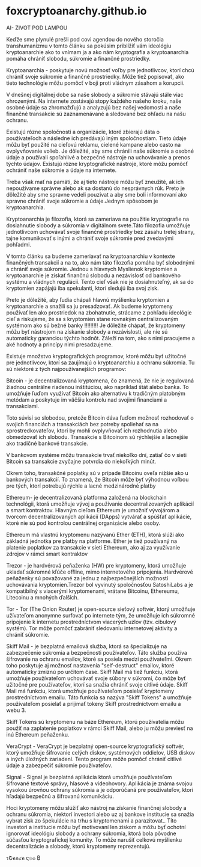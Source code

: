 # foxcryptoanarchy.github.io 


AI- ZIVOT POD LAMPOU

Keďže sme plynulé prešli pod covi agendou do nového storočia transhumanizmu v tomto článku sa pokúsim priblížiť vám ideológiu kryptoanarchie ako to vnímam ja a ako nám kryptografia a kryptoanarchia pomáha chrániť slobodu, súkromie a finančné prostriedky.


Kryptoanarchia - poskytuje novú možnosť voľby pre jednotlivcov, ktorí chcú chrániť svoje súkromie a finančné prostriedky. Môže tiež popisovať, ako tieto technológie môžu pomôcť v boji proti vládnym zásahom a korupcii.

V dnešnej digitálnej dobe sa naše slobody a súkromie stávajú stále viac ohrozenými. Na internete zostávajú stopy každého našeho kroku, naše osobné údaje sa zhromažďujú a analyzujú bez našej vedomosti a naše finančné transakcie sú zaznamenávané a sledované bez ohľadu na našu ochranu.


Existujú rôzne spoločnosti a organizácie, ktoré zbierajú dáta o používateľoch a následne ich predávajú iným spoločnostiam. Tieto údaje môžu byť použité na cieľovú reklamu, cielené kampane alebo casto na ovplyvňovanie volieb.
Je dôležité, aby sme chránili naše súkromie a osobné údaje a používali spoľahlivé a bezpečné nástroje na uchovávanie a prenos týchto údajov. Existujú rôzne kryptografické nástroje, ktoré môžu pomôcť ochrániť naše súkromie a údaje na internete.

Treba však mať na pamäti, že aj tieto nástroje môžu byť zneužité, ak ich nepoužívame správne alebo ak sa dostanú do nesprávnych rúk. Preto je dôležité aby sme spravne vedeli pouzivat a aby sme boli informovaní ako spravne chrániť svoje súkromie a údaje.Jednym spôsobom je kryptoanarchia.

Kryptoanarchia je filozofia, ktorá sa zameriava na použitie kryptografie na dosiahnutie slobody a súkromia v digitálnom svete.Táto filozofia umožňuje jednotlivcom uchovávať svoje finančné prostriedky bez zásahu tretej strany, tajne komunikovať s inými a chrániť svoje súkromie pred zvedavými pohľadmi.

V tomto článku sa budeme zameriavať na kryptoanarchiu v kontexte finančných transakcií a na to, ako nám táto filozofia pomáha byť slobodnými a chrániť svoje súkromie.
Jednou s hlavnych Myslienok kryptomien a kryptoanarchie je získať finančnú slobodu a nezávislosť od bankového systému a vládnych regulácií. Tento cieľ však nie je dosiahnuteľný, ak sa do kryptomien zapájajú iba spekulanti, ktorí sledujú iba svoj zisk.

Preto je dôležité, aby ľudia chápali hlavnú myšlienku kryptomien a kryptoanarchie a snažili sa ju presadzovať. Ak budeme kryptomeny používať len ako prostriedok na zbohatnutie, strácame z pohľadu ideológie cieľ a riskujeme, že sa s kryptomien stane rovnakým centralizovaným systémom ako sú bežné banky !!!!!!!!! 
Je dôležité chápať, že kryptomeny môžu byť nástrojom na získanie slobody a nezávislosti, ale nie sú automaticky garanciou týchto hodnôt. Záleží na tom, ako s nimi pracujeme a aké hodnoty a princípy nimi presadzujeme.

Existuje množstvo kryptografických programov, ktoré môžu byť užitočné pre jednotlivcov, ktorí sa zaujímajú o kryptoanarchiu a ochranu súkromia. Tu sú niektoré z tých najpoužívanejších programov:

Bitcoin - je decentralizovaná kryptomena, čo znamená, že nie je regulovaná žiadnou centrálne riadenou inštitúciou, ako napríklad štát alebo banka. To umožňuje ľuďom využívať Bitcoin ako alternatívu k tradičným platobným metódam a poskytuje im väčšiu kontrolu nad svojimi financiami a transakciami.

Toto súvisí so slobodou, pretože Bitcoin dáva ľuďom možnosť rozhodovať o svojich financiách a transakciách bez potreby spoliehať sa na sprostredkovateľov, ktorí by mohli ovplyvňovať ich rozhodnutia alebo obmedzovať ich slobodu.
Transakcie s Bitcoinom sú rýchlejšie a lacnejšie ako tradičné bankové transakcie.

V bankovom systéme môžu transakcie trvať niekoľko dní, zatiaľ čo v sieti Bitcoin sa transakcie zvyčajne potvrdia do niekoľkých minút.

Okrem toho, transakčné poplatky sú v prípade Bitcoinu oveľa nižšie ako u bankových transakcií. To znamená, že Bitcoin môže byť výhodnou voľbou pre tých, ktorí potrebujú rýchle a lacné medzinárodné platby

Ethereum- je decentralizovaná platforma založená na blockchain technológii, ktorá umožňuje vývoj a používanie decentralizovaných aplikácií a smart kontraktov. Hlavným cieľom Ethereum je umožniť vývojárom a tvorcom decentralizovaných aplikácií (DApps) vytvárať a spúšťať aplikácie, ktoré nie sú pod kontrolou centrálnej organizácie alebo osoby.

Ethereum má vlastnú kryptomenu nazývanú Ether (ETH), ktorá slúži ako základná jednotka pre platby na platforme. Ether je tiež používaný na platenie poplatkov za transakcie v sieti Ethereum, ako aj za využívanie zdrojov v rámci smart kontraktov

Trezor - je hardvérová peňaženka (HW) pre kryptomeny, ktorá umožňuje ukladať súkromné kľúče offline, mimo internetového pripojenia. Hardvérové peňaženky sú považované za jednu z najbezpečnejších možností uchovávania kryptomien.Trezor bol vyvinutý spoločnosťou SatoshiLabs a je kompatibilný s viacerými kryptomenami, vrátane Bitcoinu, Ethereumu, Litecoinu a mnohých ďalších. 

Tor - Tor (The Onion Router) je open-source sieťový softvér, ktorý umožňuje užívateľom anonymne surfovať po internete tým, že umožňuje ich súkromné pripojenie k internetu prostredníctvom viacerých uzlov (tzv. cibulový systém). Tor môže pomôcť zabrániť sledovaniu internetovej aktivity a chrániť súkromie.

Skiff Mail - je bezplatná emailová služba, ktorá sa špecializuje na zabezpečenie súkromia a bezpečnosti používateľov. Táto služba používa šifrovanie na ochranu emailov, ktoré sa posiela medzi používateľmi.
Okrem toho poskytuje aj možnosť nastavenia "self-destruct" emailov, ktoré automaticky zmiznú po určitom čase. Skiff Mail má tiež funkciu, ktorá umožňuje používateľom uchovávať svoje súbory v súkromí, čo môže byť užitočné pre používateľov, ktorí sa snažia chrániť svoje citlivé údaje.
Skiff Mail má funkciu, ktorá umožňuje používateľom posielať kryptomeny prostredníctvom emailu. Táto funkcia sa nazýva "Skiff Tokens" a umožňuje používateľom posielať a prijímať tokeny Skiff prostredníctvom emailu a webu 3.

Skiff Tokens sú kryptomenu na báze Ethereum, ktorú používatelia môžu použiť na zaplatenie poplatkov v rámci Skiff Mail, alebo ju môžu previesť na inú Ethereum peňaženku.

VeraCrypt - VeraCrypt je bezplatný open-source kryptografický softvér, ktorý umožňuje šifrovanie celých diskov, systémových oddielov, USB diskov a iných úložných zariadení. Tento program môže pomôcť chrániť citlivé údaje a zabezpečiť súkromie používateľov.

Signal - Signal je bezplatná aplikácia ktorá umožňuje používateľom šifrované textové správy, hlasové a videohovory. Aplikácia je známa svojou vysokou úrovňou ochrany súkromia a je odporúčaná pre používateľov, ktorí hľadajú bezpečnú a šifrovanú komunikáciu.

Hoci kryptomeny môžu slúžiť ako nástroj na získanie finančnej slobody a ochranu súkromia, niektorí investori alebo uz aj bankove institucie sa snažia vybrat zisk zo špekulácie na trhu s kryptomenami a parazitovat..
Títo investori a institucie môžu byť motivovaní len ziskom a môžu byť ochotní ignorovať ideológiu slobody a ochrany súkromia, ktorá bola pôvodne súčasťou kryptografickej komunity. To môže narušiť celkovú myšlienku decentralizácie a slobody, ktorú kryptomeny reprezentujú.

รՇคภ๔ค ς๏๓ ₿ 
